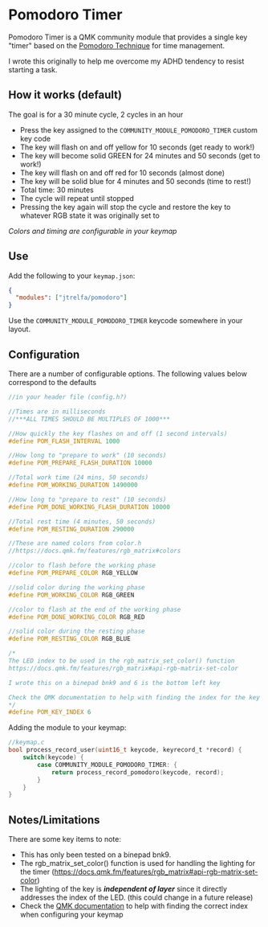 # Pomodoro Timer

Pomodoro Timer is a QMK community module that provides a single key "timer" based on the <a href="https://en.wikipedia.org/wiki/Pomodoro_Technique" target="_blank" title="Pomodoro Technique on Wikipedia">Pomodoro Technique</a> for time management.

I wrote this originally to help me overcome my ADHD tendency to resist starting a task.

## How it works (default)

The goal is for a 30 minute cycle, 2 cycles in an hour

- Press the key assigned to the `COMMUNITY_MODULE_POMODORO_TIMER` custom key code
- The key will flash on and off yellow for 10 seconds (get ready to work!)
- The key will become solid GREEN for 24 minutes and 50 seconds (get to work!)
- The key will flash on and off red for 10 seconds (almost done)
- The key will be solid blue for 4 minutes and 50 seconds (time to rest!)
- Total time: 30 minutes
- The cycle will repeat until stopped
- Pressing the key again will stop the cycle and restore the key to whatever RGB state it was originally set to

_Colors and timing are configurable in your keymap_

## Use

Add the following to your `keymap.json`:

```json
{
  "modules": ["jtrelfa/pomodoro"]
}
```

Use the `COMMUNITY_MODULE_POMODORO_TIMER` keycode somewhere in your layout.

## Configuration

There are a number of configurable options. The following values below correspond to the defaults

```c
//in your header file (config.h?)

//Times are in milliseconds
//***ALL TIMES SHOULD BE MULTIPLES OF 1000***

//How quickly the key flashes on and off (1 second intervals)
#define POM_FLASH_INTERVAL 1000

//How long to "prepare to work" (10 seconds)
#define POM_PREPARE_FLASH_DURATION 10000

//Total work time (24 mins, 50 seconds)
#define POM_WORKING_DURATION 1490000

//How long to "prepare to rest" (10 seconds)
#define POM_DONE_WORKING_FLASH_DURATION 10000

//Total rest time (4 minutes, 50 seconds)
#define POM_RESTING_DURATION 290000

//These are named colors from color.h
//https://docs.qmk.fm/features/rgb_matrix#colors

//color to flash before the working phase
#define POM_PREPARE_COLOR RGB_YELLOW

//solid color during the working phase
#define POM_WORKING_COLOR RGB_GREEN

//color to flash at the end of the working phase
#define POM_DONE_WORKING_COLOR RGB_RED

//solid color during the resting phase
#define POM_RESTING_COLOR RGB_BLUE

/*
The LED index to be used in the rgb_matrix_set_color() function
https://docs.qmk.fm/features/rgb_matrix#api-rgb-matrix-set-color

I wrote this on a binepad bnk9 and 6 is the bottom left key

Check the QMK documentation to help with finding the index for the key you want to use
*/
#define POM_KEY_INDEX 6
```

Adding the module to your keymap:

```c
//keymap.c
bool process_record_user(uint16_t keycode, keyrecord_t *record) {
    switch(keycode) {
        case COMMUNITY_MODULE_POMODORO_TIMER: {
            return process_record_pomodoro(keycode, record);
        }
    }
}
```

## Notes/Limitations

There are some key items to note:

- This has only been tested on a binepad bnk9.
- The rgb_matrix_set_color() function is used for handling the lighting for the timer (https://docs.qmk.fm/features/rgb_matrix#api-rgb-matrix-set-color)
- The lighting of the key is **_independent of layer_** since it directly addresses the index of the LED. (this could change in a future release)
- Check the [QMK documentation](https://docs.qmk.fm/features/rgb_matrix#common-configuration) to help with finding the correct index when configuring your keymap
